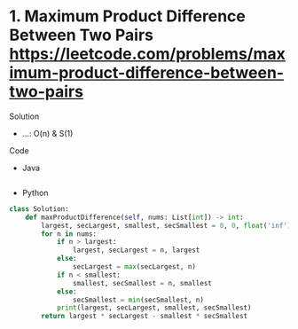 # 1. Maximum Product Difference Between Two Pairs https://leetcode.com/problems/maximum-product-difference-between-two-pairs

Solution

- ...: O(n) & S(1)

Code

- Java

```java

```

- Python

```python
class Solution:
    def maxProductDifference(self, nums: List[int]) -> int:
        largest, secLargest, smallest, secSmallest = 0, 0, float('inf'), float('inf')
        for n in nums:
            if n > largest:
                largest, secLargest = n, largest
            else:
                secLargest = max(secLargest, n)
            if n < smallest:
                smallest, secSmallest = n, smallest
            else:
                secSmallest = min(secSmallest, n)
            print(largest, secLargest, smallest, secSmallest)
        return largest * secLargest - smallest * secSmallest
```
